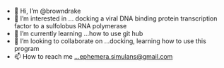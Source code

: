 - 👋 Hi, I’m @browndrake
- 👀 I’m interested in ... docking a viral DNA binding protein transcription factor to a sulfolobus RNA polymerase
- 🌱 I’m currently learning ...how to use git hub
- 💞️ I’m looking to collaborate on ...docking, learning how to use this program
- 📫 How to reach me ...ephemera.simulans@gmail.com

<!---
browndrake/browndrake is a ✨ special ✨ repository because its `README.md` (this file) appears on your GitHub profile.
You can click the Preview link to take a look at your changes.
--->
